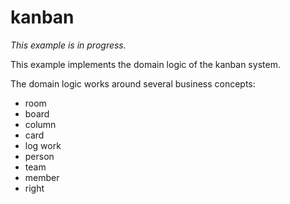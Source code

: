# kanban

_This example is in progress._

This example implements the domain logic of the kanban system.

The domain logic works around several business concepts:
- room
- board
- column
- card
- log work
- person
- team
- member
- right
